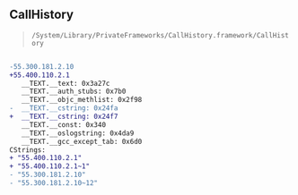 ## CallHistory

> `/System/Library/PrivateFrameworks/CallHistory.framework/CallHistory`

```diff

-55.300.181.2.10
+55.400.110.2.1
   __TEXT.__text: 0x3a27c
   __TEXT.__auth_stubs: 0x7b0
   __TEXT.__objc_methlist: 0x2f98
-  __TEXT.__cstring: 0x24fa
+  __TEXT.__cstring: 0x24f7
   __TEXT.__const: 0x340
   __TEXT.__oslogstring: 0x4da9
   __TEXT.__gcc_except_tab: 0x6d0
CStrings:
+ "55.400.110.2.1"
+ "55.400.110.2.1~1"
- "55.300.181.2.10"
- "55.300.181.2.10~12"

```

